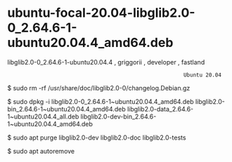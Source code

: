 # ubuntu-focal-20.04-libglib2.0-0_2.64.6-1-ubuntu20.04.4_amd64.deb
libglib2.0-0_2.64.6-1-ubuntu20.04.4 , griggorii , developer , fastland

                                                            Ubuntu 20.04

$ sudo rm -rf /usr/share/doc/libglib2.0-0/changelog.Debian.gz

$ sudo dpkg -i libglib2.0-0_2.64.6-1~ubuntu20.04.4_amd64.deb libglib2.0-bin_2.64.6-1~ubuntu20.04.4_amd64.deb libglib2.0-data_2.64.6-1~ubuntu20.04.4_all.deb libglib2.0-dev-bin_2.64.6-1~ubuntu20.04.4_amd64.deb

$ sudo apt purge libglib2.0-dev libglib2.0-doc libglib2.0-tests

$ sudo apt autoremove


